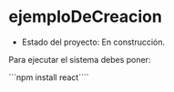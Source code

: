 <H1> ejemploDeCreacion </H1>

- Estado del proyecto: En construcción.

Para ejecutar el sistema debes poner:

```npm install react````
